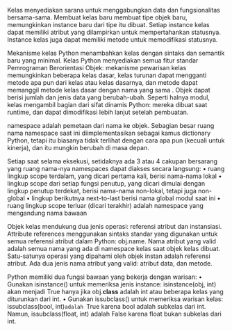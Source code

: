 Kelas menyediakan sarana untuk menggabungkan data dan fungsionalitas bersama-sama. Membuat kelas baru membuat tipe objek baru, memungkinkan instance baru dari tipe itu dibuat. Setiap instance kelas dapat memiliki atribut yang dilampirkan untuk mempertahankan statusnya. Instance kelas juga dapat memiliki metode untuk memodifikasi statusnya.

Mekanisme kelas Python menambahkan kelas dengan sintaks dan semantik baru yang minimal. Kelas Python menyediakan semua fitur standar Pemrograman Berorientasi Objek: mekanisme pewarisan kelas memungkinkan beberapa kelas dasar, kelas turunan dapat mengganti metode apa pun dari kelas atau kelas dasarnya, dan metode dapat memanggil metode kelas dasar dengan nama yang sama . Objek dapat berisi jumlah dan jenis data yang berubah-ubah. Seperti halnya modul, kelas mengambil bagian dari sifat dinamis Python: mereka dibuat saat runtime, dan dapat dimodifikasi lebih lanjut setelah pembuatan.

namespace adalah pemetaan dari nama ke objek. Sebagian besar ruang nama namespace saat ini diimplementasikan sebagai kamus dictionary Python, tetapi itu biasanya tidak terlihat dengan cara apa pun (kecuali untuk kinerja), dan itu mungkin berubah di masa depan.

Setiap saat selama eksekusi, setidaknya ada 3 atau 4 cakupan bersarang yang ruang nama-nya namespaces dapat diakses secara langsung:
• ruang lingkup scope terdalam, yang dicari pertama kali, berisi nama-nama lokal
• lingkup scope dari setiap fungsi penutup, yang dicari dimulai dengan lingkup penutup terdekat, berisi nama-nama non-lokal, tetapi juga non-global
• lingkup berikutnya next-to-last berisi nama global modul saat ini
• ruang lingkup scope terluar (dicari terakhir) adalah namespace yang mengandung nama bawaan

Objek kelas mendukung dua jenis operasi: referensi atribut dan instansiasi.
Attribute references menggunakan sintaks standar yang digunakan untuk semua referensi atribut dalam Python: obj.name. Nama atribut yang valid adalah semua nama yang ada di namespace kelas saat objek kelas dibuat.
Satu-satunya operasi yang dipahami oleh objek instan adalah referensi atribut. Ada dua jenis nama atribut yang valid: atribut data, dan metode.

Python memiliki dua fungsi bawaan yang bekerja dengan warisan:
• Gunakan isinstance() untuk memeriksa jenis instance: isinstance(obj, int) akan menjadi True hanya jika obj.**class** adalah int atau beberapa kelas yang diturunkan dari int.
• Gunakan issubclass() untuk memeriksa warisan kelas: issubclass(bool, int)`adalah `True karena bool adalah subkelas dari int. Namun, issubclass(float, int) adalah False karena float bukan subkelas dari int.
